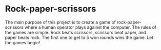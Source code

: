 # Rock-paper-scrissors

The main purpose of this project is to create a game of rock-paper-scrissors where a human operator plays against the computer.
The rules of the games are simple. Rock beats scrissors, scrissors beat paper, and paper beats rock.
The first one to get to 5 won rounds wins the game.
Let the games begin!